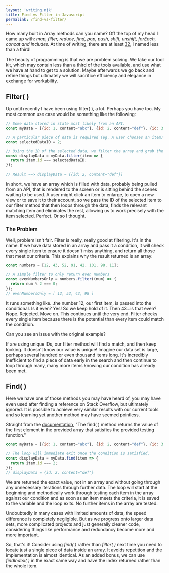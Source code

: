 ```yaml
---
layout: 'writing.njk'
title: Find vs Filter in Javascript
permalink: /find-vs-filter/
---
```


How many built in Array methods can you name? Off the top of my head I came up with: _map, filter, reduce, find, pop, push, shift, unshift, forEach, concat and includes._ At time of writing, there are at least [32](https://developer.mozilla.org/en-US/docs/Web/JavaScript/Reference/Global_Objects/Array#Instance_methods), I named less than a third!

The beauty of programming is that we are problem solving. We take our tool kit, which may contain less than a third of the tools available, and use what we have at hand to get to a solution. Maybe afterwards we go back and refine things but ultimately we will sacrifice efficiency and elegance in exchange for workability.

## Filter( )

Up until recently I have been using filter( ), a lot. Perhaps you have too. My most common use case would be something like the following:

```javascript
// Some data stored in state most likely from an API.
const myData = [{id: 1, content="abc"}, {id: 2, content="def"}, {id: 3, content="ghi"}];

// A particular piece of data is required (eg. A user chooses an item)
const selectedDataID = 2;

// Using the ID of the selected data, we filter the array and grab the item that matches.
const displayData = myData.filter(item => {
  return item.id === selectedDataID;
});

// Result ==> displayData = [{id: 2, content="def"}]

```

In short, we have an array which is filled with data, probably being pulled from an API, that is rendered to the screen or is sitting behind the scenes waiting to be used. A user might click an item to enlarge, to open a new view or to save it to their account, so we pass the ID of the selected item to our filter method that then loops through the data, finds the relevant matching item and eliminates the rest, allowing us to work precisely with the item selected. Perfect. Or so I thought.

### The Problem

Well, problem isn't fair. Filter is really, really good at filtering. It's in the name. If we have data stored in an array and pass it a condition, it will check every single item to ensure it doesn't miss anything, and return all those that meet our criteria. This explains why the result returned is an array:

```javascript
const numbers = [12, 43, 52, 91, 42, 101, 98, 11];

// A simple filter to only return even numbers
const evenNumbersOnly = numbers.filter((num) => {
  return num % 2 === 0;
});
// evenNumbersOnly = [ 12, 52, 42, 98 ]
```

It runs something like...the number 12, our first item, is passed into the conditional. Is it even? Yes! So we keep hold of it. Then 43...is that even? Nope. Rejected. Move on. This continues until the very end. Filter checks every single item because there is the potential than every item could match the condition.

Can you see an issue with the original example?

If are using unique IDs, our filter method will find a match, and then keep looking. It doesn't know our value is unique! Imagine our data set is large, perhaps several hundred or even thousand items long. It's incredibly inefficient to find a piece of data early in the search and then continue to loop through many, many more items knowing our condition has already been met.

## Find( )

Here we have one of those methods you may have heard of, you may have even used after finding a reference on Stack Overflow, but ultimately ignored. It is possible to achieve very similar results with our current tools and so learning yet another method may have seemed pointless.

Straight from the [documentation](https://developer.mozilla.org/en-US/docs/Web/JavaScript/Reference/Global_Objects/Array/find), "The find( ) method returns the value of the first element in the provided array that satisfies the provided testing function."

```javascript
const myData = [{id: 1, content="abc"}, {id: 2, content="def"}, {id: 3, content="ghi"}];

// The loop will immediate exit once the condition is satisfied.
const displayData = myData.find(item => {
  return item.id === 2;
});
// displayData = {id: 2, content="def"}

```

We are returned the exact value, not in an array and without going through any unnecessary iterations through further data. The loop will start at the beginning and methodically work through testing each item in the array against our condition and as soon as an item meets the criteria, it is saved to the variable and the loop exits. No further items in the array are tested.

Undoubtedly in many cases with limited amounts of data, the speed difference is completely negligible. But as we progress onto larger data sets, more complicated projects and just generally cleaner code, considering things like performance and redundancy become more and more important.

So, that's it! Consider using _find( )_ rather than _filter( )_ next time you need to locate just a single piece of data inside an array. It avoids repetition and the implementation is almost identical. As an added bonus, we can use _findIndex( )_ in the exact same way and have the index returned rather than the whole item.
